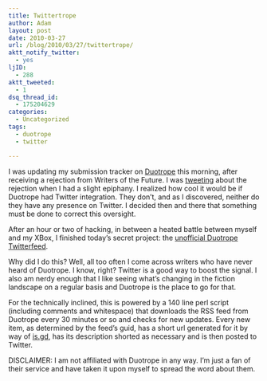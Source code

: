 ```yaml
---
title: Twittertrope
author: Adam
layout: post
date: 2010-03-27
url: /blog/2010/03/27/twittertrope/
aktt_notify_twitter:
  - yes
ljID:
  - 288
aktt_tweeted:
  - 1
dsq_thread_id:
  - 175204629
categories:
  - Uncategorized
tags:
  - duotrope
  - twitter

---
```

I was updating my submission tracker on [Duotrope][1] this morning, after receiving a rejection from Writers of the Future. I was [tweeting][2] about the rejection when I had a slight epiphany. I realized how cool it would be if Duotrope had Twitter integration. They don’t, and as I discovered, neither do they have any presence on Twitter. I decided then and there that something must be done to correct this oversight.

After an hour or two of hacking, in between a heated battle between myself and my XBox, I finished today’s secret project: the [unofficial Duotrope Twitterfeed][3].

Why did I do this? Well, all too often I come across writers who have never heard of Duotrope. I know, right? Twitter is a good way to boost the signal. I also am nerdy enough that I like seeing what’s changing in the fiction landscape on a regular basis and Duotrope is the place to go for that.

For the technically inclined, this is powered by a 140 line perl script (including comments and whitespace) that downloads the RSS feed from Duotrope every 30 minutes or so and checks for new updates. Every new item, as determined by the feed’s guid, has a short url generated for it by way of [is.gd][4], has its description shorted as necessary and is then posted to Twitter.

DISCLAIMER: I am not affiliated with Duotrope in any way. I’m just a fan of their service and have taken it upon myself to spread the word about them.

 [1]: http://www.duotrope.com/
 [2]: http://twitter.com/AdamIsrael/status/11158086587
 [3]: http://twitter.com/Duotrope
 [4]: http://is.gd/